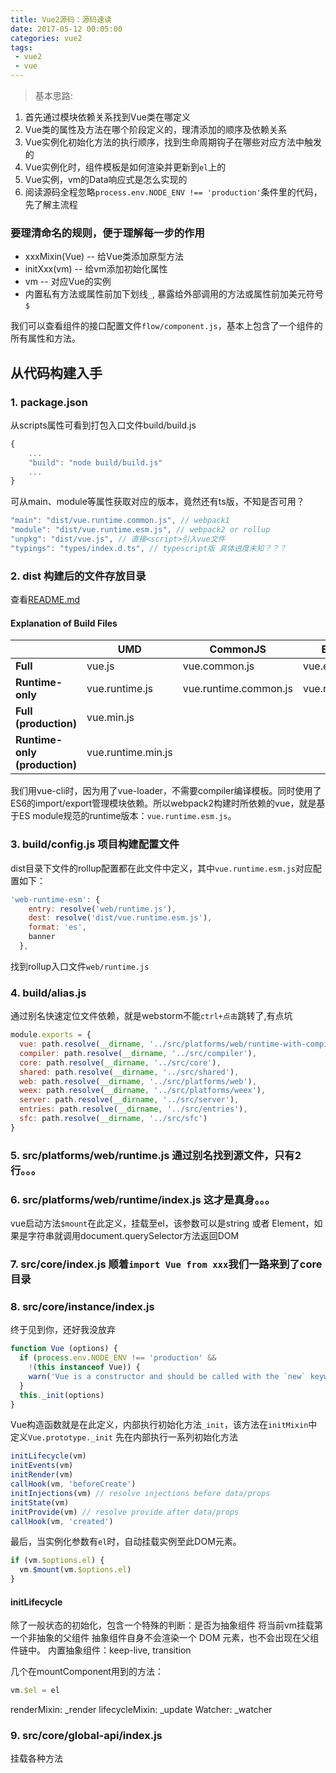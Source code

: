 ```yaml
---
title: Vue2源码：源码速读
date: 2017-05-12 00:05:00
categories: vue2
tags:
 - vue2
 - vue
---
```


> 基本思路:
1. 首先通过模块依赖关系找到Vue类在哪定义
2. Vue类的属性及方法在哪个阶段定义的，理清添加的顺序及依赖关系
3. Vue实例化初始化方法的执行顺序，找到生命周期钩子在哪些对应方法中触发的
4. Vue实例化时，组件模板是如何渲染并更新到`el`上的
5. Vue实例，vm的Data响应式是怎么实现的
6. 阅读源码全程忽略`process.env.NODE_ENV !== 'production'`条件里的代码，先了解主流程

### 要理清命名的规则，便于理解每一步的作用
- xxxMixin(Vue) -- 给Vue类添加原型方法
- initXxx(vm) -- 给vm添加初始化属性
- vm -- 对应Vue的实例
- 内置私有方法或属性前加下划线`_`, 暴露给外部调用的方法或属性前加美元符号`$`

我们可以查看组件的接口配置文件`flow/component.js`，基本上包含了一个组件的所有属性和方法。

## 从代码构建入手

### 1. package.json
从scripts属性可看到打包入口文件build/build.js
```js
{
	...
	"build": "node build/build.js"
	...
}
```

可从main、module等属性获取对应的版本，竟然还有ts版，不知是否可用？
```js
"main": "dist/vue.runtime.common.js", // webpack1
"module": "dist/vue.runtime.esm.js", // webpack2 or rollup
"unpkg": "dist/vue.js", // 直接<script>引入vue文件
"typings": "types/index.d.ts", // typescript版 具体进度未知？？？
```

### 2. dist 构建后的文件存放目录
查看[README.md](https://github.com/vuejs/vue/blob/dev/dist/README.md)

#### Explanation of Build Files

| | UMD | CommonJS | ES Module |
| --- | --- | --- | --- |
| **Full** | vue.js | vue.common.js | vue.esm.js |
| **Runtime-only** | vue.runtime.js | vue.runtime.common.js | vue.runtime.esm.js |
| **Full (production)** | vue.min.js | | |
| **Runtime-only (production)** | vue.runtime.min.js | | |


我们用vue-cli时，因为用了vue-loader，不需要compiler编译模板。同时使用了ES6的import/export管理模块依赖。所以webpack2构建时所依赖的vue，就是基于ES module规范的runtime版本：`vue.runtime.esm.js`。


### 3. build/config.js 项目构建配置文件
dist目录下文件的rollup配置都在此文件中定义，其中`vue.runtime.esm.js`对应配置如下：
```js
'web-runtime-esm': {
    entry: resolve('web/runtime.js'),
    dest: resolve('dist/vue.runtime.esm.js'),
    format: 'es',
    banner
  },
```
找到rollup入口文件`web/runtime.js`

### 4. build/alias.js
通过别名快速定位文件依赖，就是webstorm不能`ctrl+点击`跳转了,有点坑
```js
module.exports = {
  vue: path.resolve(__dirname, '../src/platforms/web/runtime-with-compiler'),
  compiler: path.resolve(__dirname, '../src/compiler'),
  core: path.resolve(__dirname, '../src/core'),
  shared: path.resolve(__dirname, '../src/shared'),
  web: path.resolve(__dirname, '../src/platforms/web'),
  weex: path.resolve(__dirname, '../src/platforms/weex'),
  server: path.resolve(__dirname, '../src/server'),
  entries: path.resolve(__dirname, '../src/entries'),
  sfc: path.resolve(__dirname, '../src/sfc')
}
```

### 5. src/platforms/web/runtime.js 通过别名找到源文件，只有2行。。。

### 6. src/platforms/web/runtime/index.js 这才是真身。。。
vue启动方法`$mount`在此定义，挂载至el，该参数可以是string 或者 Element，如果是字符串就调用document.querySelector方法返回DOM


### 7. src/core/index.js 顺着`import Vue from xxx`我们一路来到了core目录

### 8. src/core/instance/index.js
终于见到你，还好我没放弃
```js
function Vue (options) {
  if (process.env.NODE_ENV !== 'production' &&
    !(this instanceof Vue)) {
    warn('Vue is a constructor and should be called with the `new` keyword')
  }
  this._init(options)
}
```
Vue构造函数就是在此定义，内部执行初始化方法`_init`，该方法在`initMixin`中定义`Vue.prototype._init`
先在内部执行一系列初始化方法
```js
initLifecycle(vm)
initEvents(vm)
initRender(vm)
callHook(vm, 'beforeCreate')
initInjections(vm) // resolve injections before data/props
initState(vm)
initProvide(vm) // resolve provide after data/props
callHook(vm, 'created')
```

最后，当实例化参数有`el`时，自动挂载实例至此DOM元素。
```js
if (vm.$options.el) {
  vm.$mount(vm.$options.el)
}
```

#### initLifecycle
除了一般状态的初始化，包含一个特殊的判断：是否为抽象组件 
将当前vm挂载第一个非抽象的父组件
抽象组件自身不会渲染一个 DOM 元素，也不会出现在父组件链中。
内置抽象组件：keep-live, transition

几个在mountComponent用到的方法：
```js
vm.$el = el
```
renderMixin: _render
lifecycleMixin: _update
Watcher: _watcher


### 9. src/core/global-api/index.js
挂载各种方法

